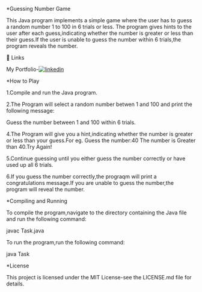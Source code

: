 *Guessing Number Game

This Java program implements a simple game where the user has to guess a random number 1 to 100 in 6 trials or less. The program gives hints to the user after each guess,indicating whether the number is greater or less than their guess.If the user is unable to guess the number within 6 trials,the program reveals the number.

🔗 Links

My Portfolio-[![linkedin](https://img.shields.io/badge/linkedin-0A66C2?style=for-the-badge&logo=linkedin&logoColor=white)](https://www.linkedin.com/in/prachi-malviya-512a40258)


*How to Play

1.Compile and run the Java program.

2.The Program will select a random number betwen 1 and 100 and print the following message:

Guess the number between 1 and 100 within 6 trials.

4.The Program will give you a hint,indicating whether the number is greater or less than your guess.For eg. Guess the number:40 The number is Greater than 40.Try Again!

5.Continue guessing until you either guess the number correctly or have used up all 6 trials.

6.If you guess the number correctly,the prograqm will print a congratulations message.If you are unable to guess the number,the program will reveal the number.


*Compiling and Running

To compile the program,navigate to the directory containing the Java file and run the following command:

javac Task.java

To run the program,run the following command:

java Task

*License

This project is licensed under the MIT License-see the LICENSE.md file for details.

